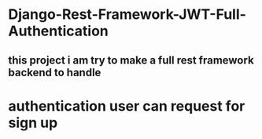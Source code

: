 # Django-Rest-Framework-JWT-Full-Authentication
## this project i am try to make a full rest framework backend to handle
#  authentication user can request for sign up 
